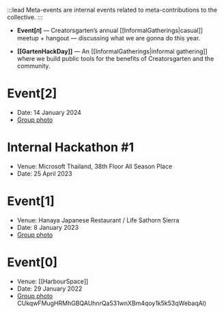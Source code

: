 :::lead
Meta-events are internal events related to meta-contributions to the collective.
:::

- **Event[𝑛]** — Creatorsgarten’s annual [[InformalGatherings|casual]] meetup + hangout — discussing what we are gonna do this year.

- **[[GartenHackDay]]** — An [[InformalGatherings|informal gathering]] where we build public tools for the benefits of Creatorsgarten and the community.

# Event[2]

- Date: 14 January 2024
- [Group photo](https://web.facebook.com/rayriffy/posts/pfbid02V8zTVUnBdHNyPe5wRHwGanr3UoyDAaHivt75azK8Se37oNNWcESesScoZmt1UGBMl)

# Internal Hackathon #1

- Venue: Microsoft Thailand, 38th Floor All Season Place
- Date: 25 April 2023

# Event[1]

- Venue: Hanaya Japanese Restaurant / Life Sathorn Sierra
- Date: 8 January 2023
- [Group photo](https://web.facebook.com/iamnutn0n/posts/pfbid0hZ2EAuwtTuHWUnNd)

# Event[0]

- Venue: [[HarbourSpace]]
- Date: 29 January 2022
- [Group photo](https://web.facebook.com/iamnutn0n/posts/pfbid0PMWHvto1wBaBVFRALwkucW59mSj72KzUnarqZneBE8YLf5ZxiCBNAUWZKic19Toxl)
  CUkqwFMugHRMhGBQAUhnrQa531wnXBm4qoy1k5k53qWebaqAl)
